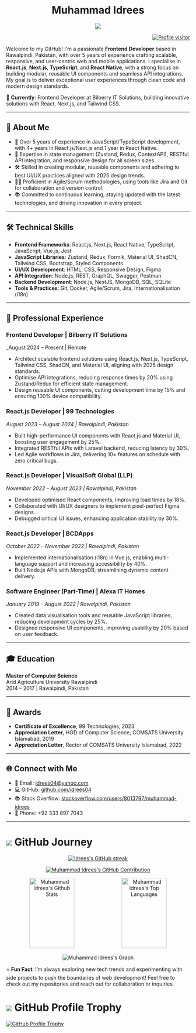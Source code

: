 <!-- Header Section -->
<h1 align="center">Muhammad Idrees</h1>
<p align="center">
  <img src="https://readme-typing-svg.herokuapp.com/?lines=Passionate+Frontend+Developer;React+Expert+with+5%2B+Years+Experience;Always+Evolving+and+Learning&center=true&width=450&height=45">
</p>

<!-- GitHub Profile Visitors Badge -->
<p align="right">
  <a href="https://komarev.com/ghpvc/?username=idrees04">
    <img src="https://komarev.com/ghpvc/?username=idrees04&label=Visitors&color=0e75b6&style=flat" alt="Profile visitor" />
  </a>
</p>

Welcome to my GitHub! I'm a passionate **Frontend Developer** based in Rawalpindi, Pakistan, with over 5 years of experience crafting scalable, responsive, and user-centric web and mobile applications. I specialise in **React.js**, **Next.js**, **TypeScript**, and **React Native**, with a strong focus on building modular, reusable UI components and seamless API integrations. My goal is to deliver exceptional user experiences through clean code and modern design standards.

🌟 **Currently**: Frontend Developer at Bilberry IT Solutions, building innovative solutions with React, Next.js, and Tailwind CSS.

---

## 🚀 About Me
- 💼 Over 5 years of experience in JavaScript/TypeScript development, with 4+ years in React.js/Next.js and 1 year in React Native.
- 🔧 Expertise in state management (Zustand, Redux, ContextAPI), RESTful API integration, and responsive design for all screen sizes.
- 🛠 Skilled in creating modular, reusable components and adhering to best UI/UX practices aligned with 2025 design trends.
- 🧑‍💼 Proficient in Agile/Scrum methodologies, using tools like Jira and Git for collaboration and version control.
- 📚 Committed to continuous learning, staying updated with the latest technologies, and driving innovation in every project.

---

## 🛠 Technical Skills
- **Frontend Frameworks**: React.js, Next.js, React Native, TypeScript, JavaScript, Vue.js, Jest
- **JavaScript Libraries**: Zustand, Redux, Formik, Material UI, ShadCN, Tailwind CSS, Bootstrap, Styled Components
- **UI/UX Development**: HTML, CSS, Responsive Design, Figma
- **API Integration**: Node.js, REST, GraphQL, Swagger, Postman
- **Backend Development**: Node.js, NestJS, MongoDB, SQL, SQLite
- **Tools & Practices**: Git, Docker, Agile/Scrum, Jira, Internationalisation (i18n)

---

## 💼 Professional Experience
### Frontend Developer | Bilberry IT Solutions  
_August 2024 – Present | Remote 
- Architect scalable frontend solutions using React.js, Next.js, TypeScript, Tailwind CSS, ShadCN, and Material UI, aligning with 2025 design standards.  
- Optimise API integrations, reducing response times by 20% using Zustand/Redux for efficient state management.  
- Design reusable UI components, cutting development time by 15% and ensuring 100% device compatibility.

### React.js Developer | 99 Technologies  
_August 2023 – August 2024 | Rawalpindi, Pakistan_  
- Built high-performance UI components with React.js and Material UI, boosting user engagement by 25%.  
- Integrated RESTful APIs with Laravel backend, reducing latency by 30%.  
- Led Agile workflows in Jira, delivering 10+ features on schedule with zero critical bugs.

### React.js Developer | VisualSoft Global (LLP)  
_November 2022 – August 2023 | Rawalpindi, Pakistan_  
- Developed optimised React components, improving load times by 18%.  
- Collaborated with UI/UX designers to implement pixel-perfect Figma designs.  
- Debugged critical UI issues, enhancing application stability by 30%.

### React.js Developer | BCDApps  
_October 2022 – November 2022 | Rawalpindi, Pakistan_  
- Implemented internationalisation (i18n) in Vue.js, enabling multi-language support and increasing accessibility by 40%.  
- Built Node.js APIs with MongoDB, streamlining dynamic content delivery.

### Software Engineer (Part-Time) | Alexa IT Homes  
_January 2019 – August 2022 | Rawalpindi, Pakistan_  
- Created data visualisation tools and reusable JavaScript libraries, reducing development cycles by 25%.  
- Designed responsive UI components, improving usability by 20% based on user feedback.

---


## 🎓 Education
**Master of Computer Science**  
Arid Agriculture University Rawalpindi  
2014 – 2017 | Rawalpindi, Pakistan

---

## 🏅 Awards
- **Certificate of Excellence**, 99 Technologies, 2023  
- **Appreciation Letter**, HOD of Computer Science, COMSATS University Islamabad, 2019  
- **Appreciation Letter**, Rector of COMSATS University Islamabad, 2022

---

## 🌐 Connect with Me
- 📧 Email: [idrees04@yahoo.com](mailto:idrees04@yahoo.com)  
- 💻 GitHub: [github.com/idrees04](https://github.com/idrees04)  
- 📚 Stack Overflow: [stackoverflow.com/users/8013797/muhammad-idrees](https://stackoverflow.com/users/8013797/muhammad-idrees)  
- 📱 Phone: +92 333 897 7043

---

<!-- GitHub Journey Section -->
<h1><img src="https://img.icons8.com/dusk/36/000000/github.png"/> GitHub Journey</h1>
<p align="center">
  <a href="https://github.com/idrees04">
    <img src="https://github-readme-streak-stats.herokuapp.com/?user=idrees04&theme=radical&border=7F3FBF&background=0D1117" alt="Idrees's GitHub streak"/>
  </a>
</p>

<!-- GitHub Contribution Section -->
<p align="center">
  <a href="https://github.com/idrees04">
    <img src="https://github-profile-summary-cards.vercel.app/api/cards/profile-details?username=idrees04&theme=radical" alt=" Muhammad Idrees's GitHub Contribution"/>
  </a>
</p>
<!-- GitHub Stats Section -->
<p align="center">
  <a href="https://github.com/idrees04"><img alt="Muhammad Idrees's Github Stats" src="https://denvercoder1-github-readme-stats.vercel.app/api?username=idrees04&show_icons=true&count_private=true&theme=react&border_color=7F3FBF&bg_color=0D1117&title_color=F85D7F&icon_color=F8D866" height="192px" width="49.5%"/></a>
  <a href="https://github.com/idrees04"><img alt="Muhammad Idrees's Top Languages" src="https://denvercoder1-github-readme-stats.vercel.app/api/top-langs/?username=idrees04&langs_count=8&layout=compact&theme=react&border_color=7F3FBF&bg_color=0D1117&title_color=F85D7F&icon_color=F8D866" height="192px" width="49.5%"/></a>
</p>

<!-- GitHub Activity Graph -->
<p align="center">
  <img src="https://github-readme-activity-graph.vercel.app/graph?username=idrees04&custom_title=Muhammad%20Idrees's%20GitHub%20Activity%20Graph&bg_color=0D1117&color=7F3FBF&line=7F3FBF&point=7F3FBF&area_color=FFFFFF&title_color=FFFFFF&area=true" alt="Muhammad Idrees's Graph">
</p>

⭐ **Fun Fact**: I’m always exploring new tech trends and experimenting with side projects to push the boundaries of web development! Feel free to check out my repositories and reach out for collaboration or inquiries.

<!-- GitHub Profile Trophy -->
<h1><img src="https://img.icons8.com/dusk/36/000000/trophy.png"/> GitHub Profile Trophy</h1>
<p><a href="https://github.com/idrees04"><img alt="GitHub Profile Trophy" src="https://github-profile-trophy.vercel.app/?username=idrees04"></a></p>
